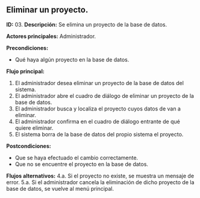 ## Eliminar un proyecto.

**ID:** 03.
**Descripción:** Se elimina un proyecto de la base de datos.

**Actores principales:** Administrador.

**Precondiciones:**
* Qué haya algún proyecto en la base de datos.


**Flujo principal:**
1. El administrador desea eliminar un proyecto de la base de datos del sistema.
1. El administrador abre el cuadro de diálogo de eliminar un proyecto de la base de datos.
1. El administrador busca y localiza el proyecto cuyos datos de van a eliminar.
1. El administrador confirma en el cuadro de diálogo entrante de qué quiere eliminar.
1. El sistema borra de la base de datos del propio sistema el proyecto. 

**Postcondiciones:**
* Que se haya efectuado el cambio correctamente.
* Que no se encuentre el proyecto en la base de datos.
 
**Flujos alternativos:**
4.a. Si el proyecto no existe, se muestra un mensaje de error.
5.a. Si el administrador cancela la eliminación de dicho proyecto de la base de datos, se vuelve al menú principal.
